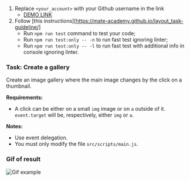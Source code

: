 1. Replace `<your_account>` with your Github username in the link
    - [DEMO LINK](https://Ga1dar.github.io/js_gallery_DOM/)
2. Follow [this instructions][https://mate-academy.github.io/layout_task-guideline/]
    - Run `npm run test` command to test your code;
    - Run `npm run test:only -- -n` to run fast test ignoring linter;
    - Run `npm run test:only -- -l` to run fast test with additional info in console ignoring linter.

### Task: Create a gallery

Create an image gallery where the main image changes by the click on a thumbnail.

**Requirements:**
- A click can be either on a small `img` image or on `a` outside of it. `event.target`
 will be, respectively, either `img` or `a`.

**Notes:**

- Use event delegation.
- You must only modify the file `src/scripts/main.js`.

### Gif of result
![Gif example](./src/images/example.gif)


[def]: https://mate-academy.github.io/layout_task-guideline/